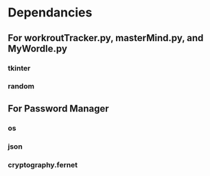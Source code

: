 Dependancies
=============================================================

## For workroutTracker.py, masterMind.py, and MyWordle.py
### tkinter
### random

## For Password Manager
### os
### json
### cryptography.fernet
